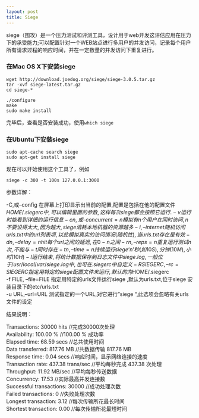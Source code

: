 ```yaml
---
layout: post
title: Siege
---
```

siege（围攻）是一个压力测试和评测工具，设计用于web开发这评估应用在压力下的承受能力;可以配置针对一个WEB站点进行多用户的并发访问，记录每个用户所有请求过程的响应时间，并在一定数量的并发访问下重复进行。

### 在Mac OS X下安装siege

```
wget http://download.joedog.org/siege/siege-3.0.5.tar.gz
tar -xvf siege-latest.tar.gz
cd siege-*

./configure
make
sudo make install
```

完毕后，查看是否安装成功，使用`which siege`

### 在Ubuntu下安装siege

```
sudo apt-cache search siege
sudo apt-get install siege 
```

现在可以开始使用这个工具了，例如

```
siege -c 300 -t 100s 127.0.0.1:3000
```

参数详解：

-C,或–config 在屏幕上打印显示出当前的配置,配置是包括在他的配置文件$HOME/.siegerc中,可以编辑里面的参数,这样每次siege 都会按照它运行.  
-v 运行时能看到详细的运行信息  
-c n,或–concurrent=n 模拟有n个用户在同时访问,n不要设得太大,因为越大,siege 消耗本地机器的资源越多  
-i,–internet 随机访问urls.txt中的url列表项,以此模拟真实的访问情况(随机性),当urls.txt存在是有效  
-d n,–delay=n hit每个url之间的延迟,在0-n之间  
-r n,–reps=n 重复运行测试n次,不能与 -t同时存在  
-t n,–time=n 持续运行siege ‘n’秒(如10S),分钟(10M),小时(10H)  
-l 运行结束,将统计数据保存到日志文件中siege .log,一般位于/usr/local/var/siege .log中,也可在.siegerc中自定义  
-R SIEGERC,–rc=SIEGERC 指定用特定的siege 配置文件来运行,默认的为$HOME/.siegerc  
-f FILE, –file=FILE 指定用特定的urls文件运行siege ,默认为urls.txt,位于siege 安装目录下的etc/urls.txt  
-u URL,–url=URL 测试指定的一个URL,对它进行”siege “,此选项会忽略有关urls文件的设定  

结果说明：

Transactions: 30000 hits //完成30000次处理  
Availability: 100.00 % //100.00 % 成功率  
Elapsed time: 68.59 secs //总共使用时间  
Data transferred: 817.76 MB //共数据传输 817.76 MB  
Response time: 0.04 secs //响应时间，显示网络连接的速度  
Transaction rate: 437.38 trans/sec //平均每秒完成 437.38 次处理  
Throughput: 11.92 MB/sec //平均每秒传送数据  
Concurrency: 17.53 //实际最高并发连接数  
Successful transactions: 30000 //成功处理次数  
Failed transactions: 0 //失败处理次数  
Longest transaction: 3.12 //每次传输所花最长时间  
Shortest transaction: 0.00 //每次传输所花最短时间  